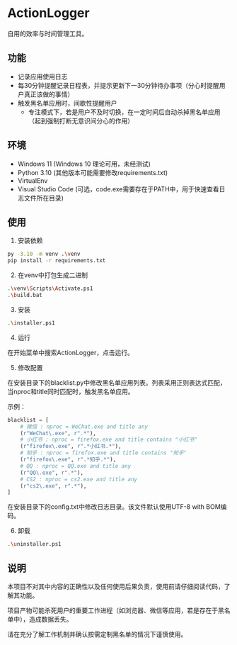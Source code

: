 # ActionLogger

自用的效率与时间管理工具。

## 功能

- 记录应用使用日志
- 每30分钟提醒记录日程表，并提示更新下一30分钟待办事项（分心时提醒用户真正该做的事情）
- 触发黑名单应用时，间歇性提醒用户
  - 专注模式下，若是用户不及时切换，在一定时间后自动杀掉黑名单应用（起到强制打断无意识间分心的作用）

## 环境

- Windows 11 (Windows 10 理论可用，未经测试)
- Python 3.10 (其他版本可能需要修改requirements.txt)
- VirtualEnv
- Visual Studio Code (可选，code.exe需要存在于PATH中，用于快速查看日志文件所在目录)

## 使用

1. 安装依赖

```bash
py -3.10 -m venv .\venv
pip install -r requirements.txt
```

2. 在venv中打包生成二进制

```bash
.\venv\Scripts\Activate.ps1
.\build.bat
```

3. 安装

```bash
.\installer.ps1
```

4. 运行
  
在开始菜单中搜索ActionLogger，点击运行。

5. 修改配置

在安装目录下的blacklist.py中修改黑名单应用列表。列表采用正则表达式匹配，当nproc和title同时匹配时，触发黑名单应用。

示例：

```py
blacklist = [
    # 微信 : nproc = WeChat.exe and title any
    (r"WeChat\.exe", r".*"),
    # 小红书 : nproc = firefox.exe and title contains "小红书"
    (r"firefox\.exe", r".*小红书.*"),
    # 知乎 : nproc = firefox.exe and title contains "知乎"
    (r"firefox\.exe", r".*知乎.*"),
    # QQ : nproc = QQ.exe and title any
    (r"QQ\.exe", r".*"),
    # CS2 : nproc = cs2.exe and title any
    (r"cs2\.exe", r".*"),
]
```

在安装目录下的config.txt中修改日志目录。该文件默认使用UTF-8 with BOM编码。

6. 卸载

```bash
.\uninstaller.ps1
```

## 说明

本项目不对其中内容的正确性以及任何使用后果负责，使用前请仔细阅读代码，了解其功能。

项目产物可能杀死用户的重要工作进程（如浏览器、微信等应用，若是存在于黑名单中），造成数据丢失。

请在充分了解工作机制并确认按需定制黑名单的情况下谨慎使用。
